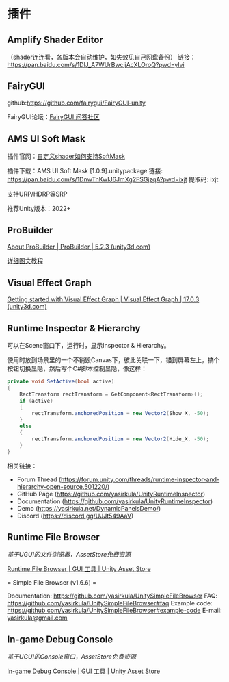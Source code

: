 # 插件

## Amplify Shader Editor

（shader连连看，各版本会自动维护，如失效见自己网盘备份）
链接：https://pan.baidu.com/s/1DlJ_A7WUrBwcijAcXLOroQ?pwd=ylvi 



## FairyGUI 

github:https://github.com/fairygui/FairyGUI-unity

FairyGUI论坛：[FairyGUI 问答社区](https://ask.fairygui.com/)



## AMS UI Soft Mask

插件官网：[自定义shader如何支持SoftMask](https://ams.sorialexandre.tech/ui-soft-mask/)

插件下载：AMS UI Soft Mask [1.0.9].unitypackage
链接: https://pan.baidu.com/s/1DnwTnKwIJ6JmXg2FSGjzqA?pwd=ixjt 提取码: ixjt 

支持URP/HDRP等SRP

推荐Unity版本：2022+



## ProBuilder

[About ProBuilder | ProBuilder | 5.2.3 (unity3d.com)](https://docs.unity3d.com/Packages/com.unity.probuilder@5.2/manual/index.html)

[详细图文教程](./插件_ProBuilder教程.md)



## Visual Effect Graph

[Getting started with Visual Effect Graph | Visual Effect Graph | 17.0.3 (unity3d.com)](https://docs.unity3d.com/Packages/com.unity.visualeffectgraph@17.0/manual/GettingStarted.html)



## Runtime Inspector & Hierarchy

可以在Scene窗口下，运行时，显示Inspector & Hierarchy。

使用时放到场景里的一个不销毁Canvas下，彼此关联一下，锚到屏幕左上，搞个按钮切换显隐，然后写个C#脚本控制显隐，像这样：

```c#
private void SetActive(bool active)
{
    RectTransform rectTransform = GetComponent<RectTransform>();
    if (active)
    {
        rectTransform.anchoredPosition = new Vector2(Show_X, -50);
    }
    else
    {
        rectTransform.anchoredPosition = new Vector2(Hide_X, -50);
    }
}
```

相关链接：

- Forum Thread (https://forum.unity.com/threads/runtime-inspector-and-hierarchy-open-source.501220/) 
- GitHub Page (https://github.com/yasirkula/UnityRuntimeInspector) 
- Documentation (https://github.com/yasirkula/UnityRuntimeInspector) 
- Demo (https://yasirkula.net/DynamicPanelsDemo/)
- Discord (https://discord.gg/UJJt549AaV)

## Runtime File Browser

*基于UGUI的文件浏览器，AssetStore免费资源*

[Runtime File Browser | GUI 工具 | Unity Asset Store](https://assetstore.unity.com/packages/tools/gui/runtime-file-browser-113006#reviews)

= Simple File Browser (v1.6.6) =

Documentation: https://github.com/yasirkula/UnitySimpleFileBrowser
FAQ: https://github.com/yasirkula/UnitySimpleFileBrowser#faq
Example code: https://github.com/yasirkula/UnitySimpleFileBrowser#example-code
E-mail: yasirkula@gmail.com



## In-game Debug Console

*基于UGUI的Console窗口，AssetStore免费资源*

[In-game Debug Console | GUI 工具 | Unity Asset Store](https://assetstore.unity.com/packages/tools/gui/in-game-debug-console-68068)



